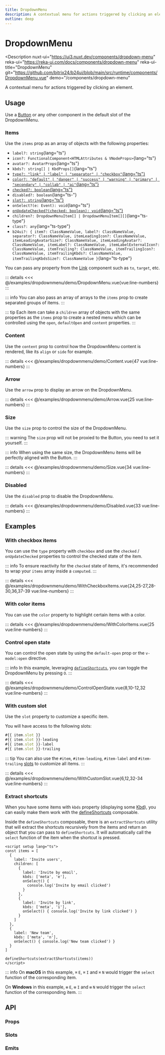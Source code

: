 ```yaml
---
title: DropdownMenu
description: A contextual menu for actions triggered by clicking an element.
outline: deep
---
```

<script setup>
import DropdownMenuExample from '/examples/dropdownmenu/DropdownMenu.vue';
import ContentExample from '/examples/dropdownmenu/Content.vue';
import ArrowExample from '/examples/dropdownmenu/Arrow.vue';
import SizeExample from '/examples/dropdownmenu/Size.vue';
import DisabledExample from '/examples/dropdownmenu/Disabled.vue';
import WithCheckboxItemsExample from '/examples/dropdownmenu/WithCheckboxItems.vue';
import WithColorItemsExample from '/examples/dropdownmenu/WithColorItems.vue';
import ControlOpenStateExample from '/examples/dropdownmenu/ControlOpenState.vue';
import WithCustomSlotExample from '/examples/dropdownmenu/WithCustomSlot.vue';
</script>
# DropdownMenu

<Description
  nuxt-ui="https://ui3.nuxt.dev/components/dropdown-menu"
  reka-ui="https://reka-ui.com/docs/components/dropdown-menu"
  reka-ui-title="DropdownMenu"
  git="https://github.com/bitrix24/b24ui/blob/main/src/runtime/components/DropdownMenu.vue"
  demo="/components/dropdown-menu"
>
  A contextual menu for actions triggered by clicking an element.
</Description>

## Usage

Use a [Button](/components/button) or any other component in the default slot of the DropdownMenu.

### Items

Use the `items` prop as an array of objects with the following properties:

- `label?: string`{lang="ts"}
- `icon?: FunctionalComponent<HTMLAttributes & VNodeProps>`{lang="ts"}
- `avatar?: AvatarProps`{lang="ts"}
- `kbds?: string[] | KbdProps[]`{lang="ts"}
- [`type?: "link" | "label" | "separator" | "checkbox"`{lang="ts"}](#with-checkbox-items)
- [`color?: "default" | "danger" | "success" | "warning" | "primary" | "secondary" | "collab" | "ai"`{lang="ts"}](#with-color-items)
- [`checked?: boolean`{lang="ts"}](#with-checkbox-items)
- `disabled?: boolean`{lang="ts-"}
- [`slot?: string`{lang="ts"}](#with-custom-slot)
- `onSelect?(e: Event): void`{lang="ts"}
- [`onUpdateChecked?(checked: boolean): void`{lang="ts"}](#with-checkbox-items)
- `children?: DropdownMenuItem[] | DropdownMenuItem[][]`{lang="ts-type"}
- `class?: any`{lang="ts-type"}
- `b24ui?: { item?: ClassNameValue, label?: ClassNameValue, separator?: ClassNameValue, itemLeadingIcon?: ClassNameValue, itemLeadingAvatarSize?: ClassNameValue, itemLeadingAvatar?: ClassNameValue, itemLabel?: ClassNameValue, itemLabelExternalIcon?: ClassNameValue, itemTrailing?: ClassNameValue, itemTrailingIcon?: ClassNameValue, itemTrailingKbds?: ClassNameValue, itemTrailingKbdsSize?: ClassNameValue }`{lang="ts-type"}

You can pass any property from the [Link](/components/link#props) component such as `to`, `target`, etc.

<div class="lg:min-h-[160px]">
  <ClientOnly>
    <DropdownMenuExample />
  </ClientOnly>
</div>

::: details
<<< @/examples/dropdownmenu/demo/DropdownMenu.vue{vue:line-numbers}
:::

::: info
You can also pass an array of arrays to the `items` prop to create separated groups of items.
:::

::: tip
Each item can take a `children` array of objects with the same properties as the `items` prop to create a nested menu which can be controlled using the `open`, `defaultOpen` and `content` properties.
:::

### Content

Use the `content` prop to control how the DropdownMenu content is rendered, like its `align` or `side` for example.

<div class="lg:min-h-[275px]">
  <ClientOnly>
    <ContentExample />
  </ClientOnly>
</div>

::: details
<<< @/examples/dropdownmenu/demo/Content.vue{47 vue:line-numbers}
:::

### Arrow

Use the `arrow` prop to display an arrow on the DropdownMenu.

<div class="lg:min-h-[160px]">
  <ClientOnly>
    <ArrowExample />
  </ClientOnly>
</div>

::: details
<<< @/examples/dropdownmenu/demo/Arrow.vue{25 vue:line-numbers}
:::

### Size

Use the `size` prop to control the size of the DropdownMenu.

::: warning
The `size` prop will not be proxied to the Button, you need to set it yourself.
:::

::: info
When using the same size, the DropdownMenu items will be perfectly aligned with the Button.
:::

<div class="lg:min-h-[275px]">
  <ClientOnly>
    <SizeExample />
  </ClientOnly>
</div>

::: details
<<< @/examples/dropdownmenu/demo/Size.vue{34 vue:line-numbers}
:::

### Disabled

Use the `disabled` prop to disable the DropdownMenu.

<div class="lg:min-h-[275px]">
  <ClientOnly>
    <DisabledExample />
  </ClientOnly>
</div>

::: details
<<< @/examples/dropdownmenu/demo/Disabled.vue{33 vue:line-numbers}
:::

## Examples

### With checkbox items

You can use the `type` property with `checkbox` and use the `checked` / `onUpdateChecked` properties to control the checked state of the item.

::: info
To ensure reactivity for the `checked` state of items, it's recommended to wrap your `items` array inside a `computed`.
:::

<div class="lg:min-h-[160px]">
  <ClientOnly>
    <WithCheckboxItemsExample />
  </ClientOnly>
</div>

::: details
<<< @/examples/dropdownmenu/demo/WithCheckboxItems.vue{24,25-27,28-30,36,37-39 vue:line-numbers}
:::



### With color items

You can use the `color` property to highlight certain items with a color.

<div class="lg:min-h-[160px]">
  <ClientOnly>
    <WithColorItemsExample />
  </ClientOnly>
</div>

::: details
<<< @/examples/dropdownmenu/demo/WithColorItems.vue{25 vue:line-numbers}
:::

### Control open state

You can control the open state by using the `default-open` prop or the `v-model:open` directive.

::: info
In this example, leveraging [`defineShortcuts`](composables/define-shortcuts), you can toggle the DropdownMenu by pressing `O`.
:::

<div class="lg:min-h-[160px]">
  <ClientOnly>
    <ControlOpenStateExample />
  </ClientOnly>
</div>

::: details
<<< @/examples/dropdownmenu/demo/ControlOpenState.vue{8,10-12,32 vue:line-numbers}
:::

### With custom slot

Use the `slot` property to customize a specific item.

You will have access to the following slots:

```ts
#{{ item.slot }}
#{{ item.slot }}-leading
#{{ item.slot }}-label
#{{ item.slot }}-trailing
```

::: tip
You can also use the `#item`, `#item-leading`, `#item-label` and `#item-trailing` [slots](#slots) to customize all items.
:::

<div class="lg:min-h-[160px]">
  <ClientOnly>
    <WithCustomSlotExample />
  </ClientOnly>
</div>

::: details
<<< @/examples/dropdownmenu/demo/WithCustomSlot.vue{6,12,32-34 vue:line-numbers}
:::

### Extract shortcuts

When you have some items with `kbds` property (displaying some [Kbd](/components/kbd)), you can easily make them work with the [defineShortcuts](composables/define-shortcuts) composable.

Inside the `defineShortcuts` composable, there is an `extractShortcuts` utility that will extract the shortcuts recursively from the items and return an object that you can pass to `defineShortcuts`. It will automatically call the `select` function of the item when the shortcut is pressed.

```vue
<script setup lang="ts">
const items = [
  {
    label: 'Invite users',
    children: [
      {
        label: 'Invite by email',
        kbds: ['meta', 'e'],
        onSelect() {
          console.log('Invite by email clicked')
        }
      },
      {
        label: 'Invite by link',
        kbds: ['meta', 'i'],
        onSelect() { console.log('Invite by link clicked') }
      }
    ]
  },
  {
    label: 'New team',
    kbds: ['meta', 'n'],
    onSelect() { console.log('New team clicked') }
  }
]

defineShortcuts(extractShortcuts(items))
</script>
```

::: info
On **macOS** in this example, `⌘` `E`, `⌘` `I` and `⌘` `N`  would trigger the `select` function of the corresponding item.

On **Windows** in this example, `⊞` `E`, `⊞` `I` and `⊞` `N` would trigger the `select` function of the corresponding item.
:::

## API

### Props

<ComponentProps component="DropdownMenu" />

### Slots

<ComponentSlots component="DropdownMenu" />

### Emits

<ComponentEmits component="DropdownMenu" />
